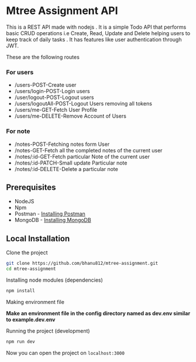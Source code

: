 # Mtree Assignment API

This is a REST API made with nodejs . It is a simple Todo API that performs basic CRUD operations i.e Create, Read, Update and Delete helping users to keep track of daily tasks . It has features like user authentication through JWT.

These are the following routes
### For users

- /users-POST-Create user
- /users/login-POST-Login users
- /user/logout-POST-Logout users
- /users/logoutAll-POST-Logout Users removing all tokens
- /users/me-GET-Fetch User Profile
- /users/me-DELETE-Remove Account of Users

### For note

- /notes-POST-Fetching notes form User
- /notes-GET-Fetch all the completed notes of the current user
- /notes/:id-GET-Fetch particular Note of the current user
- /notes/:id-PATCH-Small update Particular note
- /notes/:id-DELETE-Delete a particular note

## Prerequisites

- NodeJS
- Npm
- Postman - [Installing Postman](https://www.getpostman.com/)
- MongoDB - [Installing MongoDB](https://www.mongodb.com/download-center/community)

## Local Installation

Clone the project

```sh
git clone https://github.com/bhanu812/mtree-assignment.git
cd mtree-assignment
```

Installing node modules (dependencies)

```sh
npm install
```
Making environment file

**Make an environment file in the config directory named as dev.env similar to example.dev.env**

Running the project (development)

```sh
npm run dev
```

Now you can open the project on `localhost:3000`

